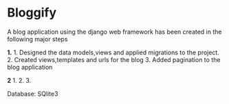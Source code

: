 # Bloggify

A blog application using the django web framework has been created in the following major steps

**1.**
	1. Designed the data models,views and applied migrations to the project.
	2. Created views,templates and urls for the blog
	3. Added pagination to the blog application

**2**
	1. 
	2. 
	3. 



Database: SQlite3

